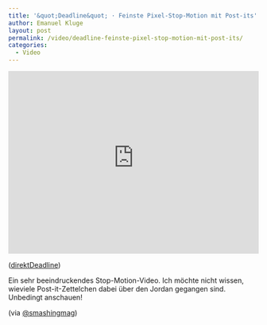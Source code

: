 ```yaml
---
title: '&quot;Deadline&quot; · Feinste Pixel-Stop-Motion mit Post-its'
author: Emanuel Kluge
layout: post
permalink: /video/deadline-feinste-pixel-stop-motion-mit-post-its/
categories:
  - Video
---
```

<div style="position: relative; max-width: 640px; padding-top: 72.727273%; margin: 1em 0; overflow: hidden">
  <iframe width="640" height="480" src="https://www.youtube-nocookie.com/embed/BpWM0FNPZSs?rel=0" frameborder="0" allowfullscreen style="position: absolute; top: 0; right: 0; bottom: 0; left: 0; width: 100%; height: 100%"></iframe>
</div>

([direktDeadline](http://www.youtube.com/watch?v=BpWM0FNPZSs))

Ein sehr beeindruckendes <span lang="en">Stop-Motion-Video</span>. Ich möchte nicht wissen, wieviele <span lang="en">Post-it</span>-Zettelchen dabei über den Jordan gegangen sind. Unbedingt anschauen!

(via [@smashingmag](http://twitter.com/smashingmag/status/2117352939))
